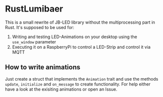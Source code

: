 # RustLumibaer

This is a small rewrite of JB-LED library without the multiprocessing part in Rust.
It's supposed to be used for:

  1. Writing and testing LED-Animations on your desktop using the `use_window` parameter
  2. Executing it on a RaspberryPi to control a LED-Strip and control it via MQTT

## How to write animations

Just create a struct that implements the `Animation` trait and use the methods `update`, `initialize` and `on_message` to create functionality.
For help either have a look at the exisiting animations or open an Issue.
